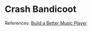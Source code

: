 # Crash Bandicoot

References:
[Build a Better Music Player](https://www.youtube.com/watch?v=IfbU1z0Jwns)